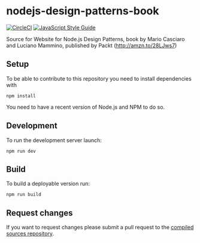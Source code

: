 # nodejs-design-patterns-book

[![CircleCI](https://circleci.com/gh/nodejs-design-patterns-book/nodejsdesignpatterns.com.svg?style=shield)](https://circleci.com/gh/nodejs-design-patterns-book/nodejsdesignpatterns.com)
[![JavaScript Style Guide](https://img.shields.io/badge/code_style-standard-brightgreen.svg)](https://standardjs.com)

Source for Website for Node.js Design Patterns, book by Mario Casciaro and Luciano Mammino, published by Packt (http://amzn.to/28LJws7)

## Setup

To be able to contribute to this repository you need to install dependencies with

```shell
npm install
```

You need to have a recent version of Node.js and NPM to do so.

## Development

To run the development server launch:

```shell
npm run dev
```

## Build

To build a deployable version run:

```shell
npm run build
```

## Request changes

If you want to request changes please submit a pull request to the [compiled sources repository](https://github.com/nodejs-design-patterns-book/nodejs-design-patterns-book.github.io).

